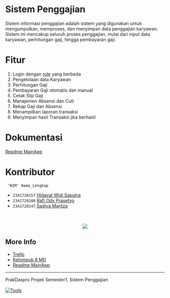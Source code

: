 # Sistem Penggajian

Sistem informasi penggajian adalah sistem yang digunakan untuk mengumpulkan, memproses, dan menyimpan data penggajian karyawan. Sistem ini mencakup seluruh proses penggajian, mulai dari input data karyawan, perhitungan gaji, hingga pembayaran gaji.

# Fitur

1. Login dengan [role](https://github.com/Raruu/PrakDaspro-Sistem-Penggajian/blob/main/src/README.md#login) yang berbeda
2. Pengelolaan data Karyawan
1. Perhitungan Gaji 
1. Pembayaran Gaji otomatis dan manual
1. Cetak Slip Gaji
2. Manajemen Absensi dan Cuti
1. Rekap Gaji dan Absensi
1. Menampilkan laporan transaksi
2. Menyimpan hasil Transaksi jika berhasil

# Dokumentasi

[Readme MainApp](src/README.md)

# Kontributor

```
 'NIM' Nama_Lengkap
```

- `2341720157` [Hidayat Widi Saputra](https://github.com/Raruu)
- `2341720180` [Rafi Ody Prasetyo](https://github.com/rafiody16)
- `2341720147` [Sadiya Maritza](https://github.com/Sadiya8924)
  <br/>
  <br/>
  <br/>

<p align="center">
<img src="https://contrib.rocks/image?repo=Raruu/PrakDaspro-Sistem-Penggajian" />
</p>

## More Info

- <a href="https://trello.com/b/MzOBfiwW/projek-prodas" target="_blank">Trello</a>
- [Kelompok 8 MD](Kelompok8.md)
- [Readme MainApp](src/README.md)

---

PrakDaspro Projek Semester1, Sistem Penggajian\
<br>
[![Tools](https://skillicons.dev/icons?i=java,vscode,git)](https://skillicons.dev)
